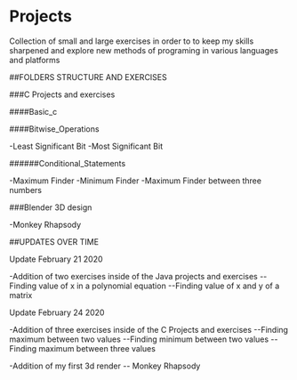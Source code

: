# Projects
Collection of small and large exercises in order to to keep my skills sharpened and explore new methods of programing in various languages and platforms

##FOLDERS STRUCTURE AND EXERCISES

###C Projects and exercises

####Basic_c

####Bitwise_Operations

-Least Significant Bit
-Most Significant Bit

######Conditional_Statements

-Maximum Finder
-Minimum Finder
-Maximum Finder between three numbers

###Blender 3D design

-Monkey Rhapsody


##UPDATES OVER TIME

Update February 21 2020

-Addition of two exercises inside of the Java projects and exercises
--Finding value of x in a polynomial equation
--Finding value of x and y of a matrix

Update February 24 2020

-Addition of three exercises inside of the C Projects and exercises
--Finding maximum between two values
--Finding minimum between two values
--Finding maximum between three values

-Addition of my first 3d render
-- Monkey Rhapsody